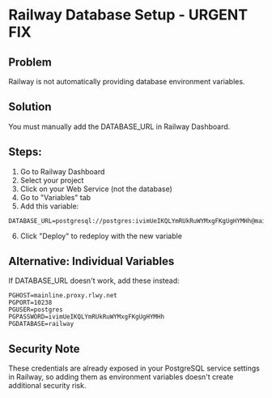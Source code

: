# Railway Database Setup - URGENT FIX

## Problem
Railway is not automatically providing database environment variables.

## Solution
You must manually add the DATABASE_URL in Railway Dashboard.

## Steps:

1. Go to Railway Dashboard
2. Select your project
3. Click on your Web Service (not the database)
4. Go to "Variables" tab
5. Add this variable:

```
DATABASE_URL=postgresql://postgres:ivimUeIKQLYmRUkRuWYMxgFKgUgHYMHh@mainline.proxy.rlwy.net:10238/railway
```

6. Click "Deploy" to redeploy with the new variable

## Alternative: Individual Variables
If DATABASE_URL doesn't work, add these instead:

```
PGHOST=mainline.proxy.rlwy.net
PGPORT=10238
PGUSER=postgres
PGPASSWORD=ivimUeIKQLYmRUkRuWYMxgFKgUgHYMHh
PGDATABASE=railway
```

## Security Note
These credentials are already exposed in your PostgreSQL service settings in Railway, so adding them as environment variables doesn't create additional security risk.
